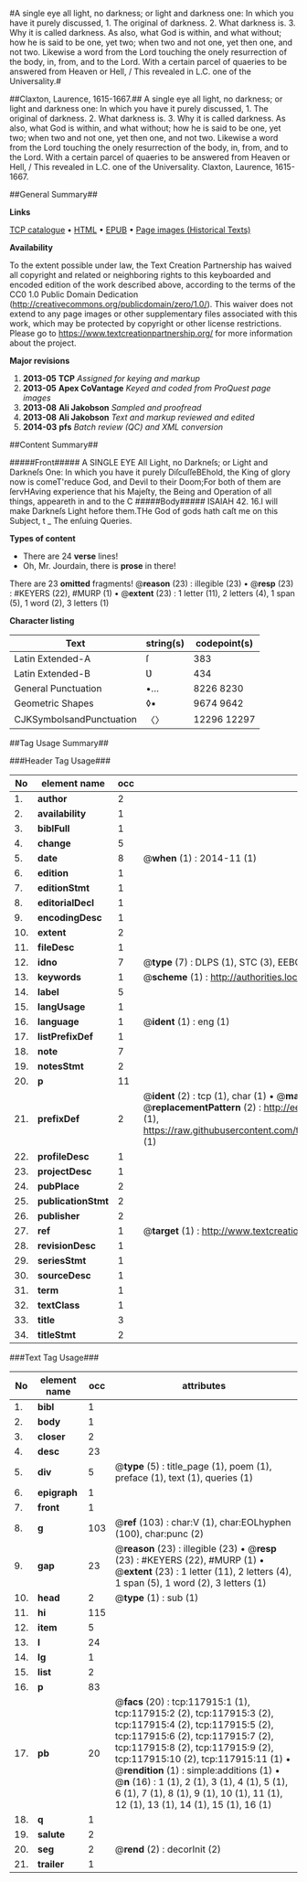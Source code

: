 #A single eye all light, no darkness; or light and darkness one: In which you have it purely discussed, 1. The original of darkness. 2. What darkness is. 3. Why it is called darkness. As also, what God is within, and what without; how he is said to be one, yet two; when two and not one, yet then one, and not two. Likewise a word from the Lord touching the onely resurrection of the body, in, from, and to the Lord. With a certain parcel of quaeries to be answered from Heaven or Hell, / This revealed in L.C. one of the Universality.#

##Claxton, Laurence, 1615-1667.##
A single eye all light, no darkness; or light and darkness one: In which you have it purely discussed, 1. The original of darkness. 2. What darkness is. 3. Why it is called darkness. As also, what God is within, and what without; how he is said to be one, yet two; when two and not one, yet then one, and not two. Likewise a word from the Lord touching the onely resurrection of the body, in, from, and to the Lord. With a certain parcel of quaeries to be answered from Heaven or Hell, / This revealed in L.C. one of the Universality.
Claxton, Laurence, 1615-1667.

##General Summary##

**Links**

[TCP catalogue](http://www.ota.ox.ac.uk/tcp/)  • 
[HTML](http://tei.it.ox.ac.uk/tcp/Texts-HTML/free/A79/A79912.html)  • 
[EPUB](http://tei.it.ox.ac.uk/tcp/Texts-EPUB/free/A79/A79912.epub) • 
[Page images (Historical Texts)](https://historicaltexts.jisc.ac.uk/eebo-99865667e)

**Availability**

To the extent possible under law, the Text Creation Partnership has waived all copyright and related or neighboring rights to this keyboarded and encoded edition of the work described above, according to the terms of the CC0 1.0 Public Domain Dedication (http://creativecommons.org/publicdomain/zero/1.0/). This waiver does not extend to any page images or other supplementary files associated with this work, which may be protected by copyright or other license restrictions. Please go to https://www.textcreationpartnership.org/ for more information about the project.

**Major revisions**

1. __2013-05__ __TCP__ *Assigned for keying and markup*
1. __2013-05__ __Apex CoVantage__ *Keyed and coded from ProQuest page images*
1. __2013-08__ __Ali Jakobson__ *Sampled and proofread*
1. __2013-08__ __Ali Jakobson__ *Text and markup reviewed and edited*
1. __2014-03__ __pfs__ *Batch review (QC) and XML conversion*

##Content Summary##

#####Front#####
A SINGLE EYE All Light, no Darkneſs; or Light and Darkneſs One: In which you have it purely DiſcuſſeBEhold, the King of glory now is comeT'reduce God, and Devil to their Doom;For both of them are ſervHAving experience that his Majeſty, the Being and Operation of all things, appeareth in and to the C
#####Body#####
ISAIAH 42. 16.I will make Darkneſs Light hefore them.THe God of gods hath caſt me on this Subject, t
    _ The enſuing Queries.

**Types of content**

  * There are 24 **verse** lines!
  * Oh, Mr. Jourdain, there is **prose** in there!

There are 23 **omitted** fragments! 
 @__reason__ (23) : illegible (23)  •  @__resp__ (23) : #KEYERS (22), #MURP (1)  •  @__extent__ (23) : 1 letter (11), 2 letters (4), 1 span (5), 1 word (2), 3 letters (1)

**Character listing**


|Text|string(s)|codepoint(s)|
|---|---|---|
|Latin Extended-A|ſ|383|
|Latin Extended-B|Ʋ|434|
|General Punctuation|•…|8226 8230|
|Geometric Shapes|◊▪|9674 9642|
|CJKSymbolsandPunctuation|〈〉|12296 12297|

##Tag Usage Summary##

###Header Tag Usage###

|No|element name|occ|attributes|
|---|---|---|---|
|1.|__author__|2||
|2.|__availability__|1||
|3.|__biblFull__|1||
|4.|__change__|5||
|5.|__date__|8| @__when__ (1) : 2014-11 (1)|
|6.|__edition__|1||
|7.|__editionStmt__|1||
|8.|__editorialDecl__|1||
|9.|__encodingDesc__|1||
|10.|__extent__|2||
|11.|__fileDesc__|1||
|12.|__idno__|7| @__type__ (7) : DLPS (1), STC (3), EEBO-CITATION (1), PROQUEST (1), VID (1)|
|13.|__keywords__|1| @__scheme__ (1) : http://authorities.loc.gov/ (1)|
|14.|__label__|5||
|15.|__langUsage__|1||
|16.|__language__|1| @__ident__ (1) : eng (1)|
|17.|__listPrefixDef__|1||
|18.|__note__|7||
|19.|__notesStmt__|2||
|20.|__p__|11||
|21.|__prefixDef__|2| @__ident__ (2) : tcp (1), char (1)  •  @__matchPattern__ (2) : ([0-9\-]+):([0-9IVX]+) (1), (.+) (1)  •  @__replacementPattern__ (2) : http://eebo.chadwyck.com/downloadtiff?vid=$1&page=$2 (1), https://raw.githubusercontent.com/textcreationpartnership/Texts/master/tcpchars.xml#$1 (1)|
|22.|__profileDesc__|1||
|23.|__projectDesc__|1||
|24.|__pubPlace__|2||
|25.|__publicationStmt__|2||
|26.|__publisher__|2||
|27.|__ref__|1| @__target__ (1) : http://www.textcreationpartnership.org/docs/. (1)|
|28.|__revisionDesc__|1||
|29.|__seriesStmt__|1||
|30.|__sourceDesc__|1||
|31.|__term__|1||
|32.|__textClass__|1||
|33.|__title__|3||
|34.|__titleStmt__|2||


###Text Tag Usage###

|No|element name|occ|attributes|
|---|---|---|---|
|1.|__bibl__|1||
|2.|__body__|1||
|3.|__closer__|2||
|4.|__desc__|23||
|5.|__div__|5| @__type__ (5) : title_page (1), poem (1), preface (1), text (1), queries (1)|
|6.|__epigraph__|1||
|7.|__front__|1||
|8.|__g__|103| @__ref__ (103) : char:V (1), char:EOLhyphen (100), char:punc (2)|
|9.|__gap__|23| @__reason__ (23) : illegible (23)  •  @__resp__ (23) : #KEYERS (22), #MURP (1)  •  @__extent__ (23) : 1 letter (11), 2 letters (4), 1 span (5), 1 word (2), 3 letters (1)|
|10.|__head__|2| @__type__ (1) : sub (1)|
|11.|__hi__|115||
|12.|__item__|5||
|13.|__l__|24||
|14.|__lg__|1||
|15.|__list__|2||
|16.|__p__|83||
|17.|__pb__|20| @__facs__ (20) : tcp:117915:1 (1), tcp:117915:2 (2), tcp:117915:3 (2), tcp:117915:4 (2), tcp:117915:5 (2), tcp:117915:6 (2), tcp:117915:7 (2), tcp:117915:8 (2), tcp:117915:9 (2), tcp:117915:10 (2), tcp:117915:11 (1)  •  @__rendition__ (1) : simple:additions (1)  •  @__n__ (16) : 1 (1), 2 (1), 3 (1), 4 (1), 5 (1), 6 (1), 7 (1), 8 (1), 9 (1), 10 (1), 11 (1), 12 (1), 13 (1), 14 (1), 15 (1), 16 (1)|
|18.|__q__|1||
|19.|__salute__|2||
|20.|__seg__|2| @__rend__ (2) : decorInit (2)|
|21.|__trailer__|1||
